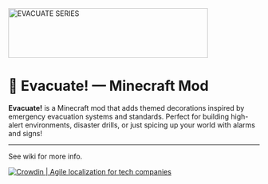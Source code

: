 <img width="400" height="100" alt="EVACUATE SERIES" src="https://github.com/user-attachments/assets/95796eaa-eaff-400c-90b8-8650b92ecb2a" />

# 🚨 Evacuate! — Minecraft Mod

**Evacuate!** is a Minecraft mod that adds themed decorations inspired by emergency evacuation systems and standards. Perfect for building high-alert environments, disaster drills, or just spicing up your world with alarms and signs!

---
See wiki for more info.

[![Crowdin | Agile localization for tech companies](https://badges.crowdin.net/badge/dark/crowdin-on-light.png)](https://crowdin.com/project/evacuate)
